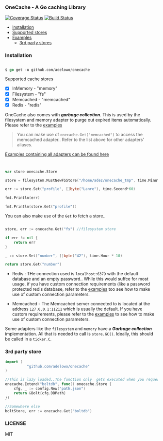 ### OneCache - A Go caching Library

[![Coverage Status](https://coveralls.io/repos/github/adelowo/onecache/badge.svg)](https://coveralls.io/github/adelowo/onecache)
[![Build Status](https://img.shields.io/travis/adelowo/onecache/master.svg?style=flat-square)](https://travis-ci.org/adelowo/onecache.svg?branch=master)

- [Installation](#install)
- [Supported stores](#stores)
- [Examples](#eg)
  - [3rd party stores](#extra)

<div id="install"></div>

### Installation

```go

$ go get -u github.com/adelowo/onecache

```

<div id="stores"></div>

Supported cache stores

- [x] InMemory - "memory"
- [x] Filesystem - "fs"
- [x] Memcached - "memcached"
- [x] Redis  - "redis"

OneCache also comes with ___garbage collection___. This is used by the filesystem and memory adapter to purge out expired items automatically. Please refer to the [examples][eg]

> You can make use of `onecache.Get("memcached")` to access the memcached adapter.. Refer to the list above for other adapters' aliases. 


<div id="eg"></div>

[Examples containing all adapters can be found here][eg]

```go


var store onecache.Store

store = filesystem.MustNewFSStore("/home/adez/onecache_tmp", time.Minute*10)

err := store.Set("profile", []byte("Lanre"), time.Second*60)

fmt.Println(err)

fmt.Println(store.Get("profile"))

```

You can also make use of the `Get` to fetch a store..

```go

store, err := onecache.Get("fs") //filesystem store

if err != nil {
	return err
}

_ := store.Set("number", []byte("42"), time.Hour * 10)

return store.Get("number")

```

- Redis : THe connection used is `localhost:6379` with the default database and an empty password.. While this would suffce for most usage, if you have custom connection requirements (like a password protected redis database, refer to the [examples][eg] too see how to make use of custom connection parameters.

- Memcached - The Memcached server connected to is located at the address `127.0.0.1:11211` which is usually the default. If you have custom requirements, please refer to the [examples][eg] to see how to make use of custom connection parameters.

Some adapters like the `filesystem` and `memory` have a ___Garbage collection___ implementation. All
that is needed to call is `store.GC()`. Ideally, this should be called in a `ticker.C`. 

<div id="extra"></div>

### 3rd party store

```go
import (
          "github.com/adelowo/onecache"
)

//This is lazy loaded..The function only  gets executed when you request for the boltdb store
onecache.Extend("boltdb", func() onecache.Store {
	cfg, _ := config.New("path.json")
	return &Bolt{cfg.DBPath}
})

//Somewhere else
boltStore, err := onecache.Get("boltdb")

```

### LICENSE
MIT

[eg]: https://github.com/adelowo/onecache/blob/master/_examples/main.go
